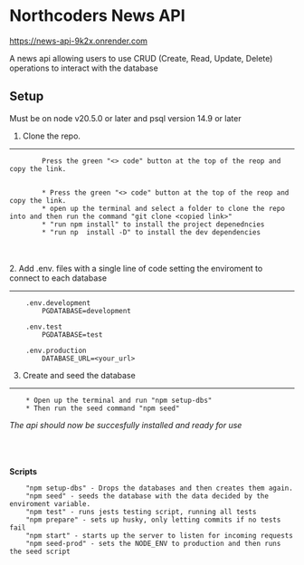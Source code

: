 # Northcoders News API

https://news-api-9k2x.onrender.com

A news api allowing users to use CRUD (Create, Read, Update, Delete) operations to interact with the database

## Setup
Must be on node v20.5.0 or later and psql version 14.9 or later

1.  Clone the repo.
----
            
            Press the green "<> code" button at the top of the reop and copy the link.
    
         
            * Press the green "<> code" button at the top of the reop and copy the link.
            * open up the terminal and select a folder to clone the repo into and then run the command "git clone <copied link>"
            * "run npm install" to install the project depenedncies
            * "run np  install -D" to install the dev dependencies


\
\
2.  Add .env.<enviroment> files with a single line of code setting the enviroment to connect to each database

----
        .env.development
            PGDATABASE=development
        
        .env.test
            PGDATABASE=test

        .env.production
            DATABASE_URL=<your_url>

3.  Create and seed the database

----
        * Open up the terminal and run "npm setup-dbs"
        * Then run the seed command "npm seed"

*The api should now be succesfully installed and ready for use*

\
\
\
__Scripts__

        "npm setup-dbs" - Drops the databases and then creates them again.
        "npm seed" - seeds the database with the data decided by the enviroment variable.
        "npm test" - runs jests testing script, running all tests
        "npm prepare" - sets up husky, only letting commits if no tests fail
        "npm start" - starts up the server to listen for incoming requests
        "npm seed-prod" - sets the NODE_ENV to production and then runs the seed script
